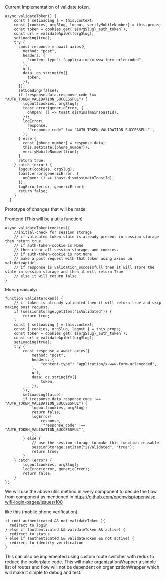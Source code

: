 Current Implementation of validate token.
```
async validateToken() {
    const { setLoading } = this.context;
    const {cookies, orgSlug, logout, verifyMobileNumber} = this.props;
    const token = cookies.get(`${orgSlug}_auth_token`);
    const url = validateApiUrl(orgSlug);
    setLoading(true);
    try {
      const response = await axios({
        method: "post",
        headers: {
          "content-type": "application/x-www-form-urlencoded",
        },
        url,
        data: qs.stringify({
          token,
        }),
      });
      setLoading(false);
      if (response.data.response_code !== "AUTH_TOKEN_VALIDATION_SUCCESSFUL") {
        logout(cookies, orgSlug);
        toast.error(genericError, {
          onOpen: () => toast.dismiss(mainToastId),
        });
        logError(
          response,
          '"response_code" !== "AUTH_TOKEN_VALIDATION_SUCCESSFUL"',
        );
      } else {
        const {phone_number} = response.data;
        this.setState({phone_number});
        verifyMobileNumber(true);
      }
      return true;
    } catch (error) {
      logout(cookies, orgSlug);
      toast.error(genericError, {
        onOpen: () => toast.dismiss(mainToastId),
      });
      logError(error, genericError);
      return false;
    }
  }
```
Prototype of changes that will be made:

Frontend (This will be a utils function):
```
async validateToken(cookies){
    //initial-check for session storage
    // if validated token state is already present in session storage then return true.
    // if auth-token-cookie is None
    // then clear all session storages and cookies.
    // if auth-token-cookie is not None
    // make a post request with that token using axios on validateApiUrl.
    // if response is validation_successfull then it will store the state in session storage and then it will return True
    // else it will return false.
}
```

More precisely:
```
function validateToken() {
    // if token is already validated then it will return true and skip making post request.
    if (sessionStorage.getItem("isValidated")) {
        return true;
    }
    const { setLoading } = this.context;
    const { cookies, orgSlug, logout } = this.props;
    const token = cookies.get(`${orgSlug}_auth_token`);
    const url = validateApiUrl(orgSlug);
    setLoading(true);
    try {
        const response = await axios({
            method: "post",
            headers: {
                "content-type": "application/x-www-form-urlencoded",
            },
            url,
            data: qs.stringify({
                token,
            }),
        });
        setLoading(false);
        if (response.data.response_code !== "AUTH_TOKEN_VALIDATION_SUCCESSFUL") {
            logout(cookies, orgSlug);
            return false;
            logError(
                response,
                '"response_code" !== "AUTH_TOKEN_VALIDATION_SUCCESSFUL"',
            );
        } else {
            // use the session storage to make this function reusable.
            sessionStorage.setItem("isValidated", "true");
            return true;
        }
    } catch (error) {
        logout(cookies, orgSlug);
        logError(error, genericError);
        return false;
    }
};
```

We will use the above utils method in every component to decide the flow from component as mentioned in https://github.com/openwisp/openwisp-wifi-login-pages/issues/100

like this (mobile phone verification): 

```
if (not authenticated && not validateToken ){
  redirect to login
} else if (authenticated && validateToken && active) {
  redirect to status
} else if (authenticated && validateToken && not active) {
  redirect to identity verification
}
```
This can also be implemented using custom route switcher with redux to reduce the boilerplate code.
This will make organizationWrapper a simple list of routes and flow will not be dependent on organizationWrapper which will make it simple to debug and test.

